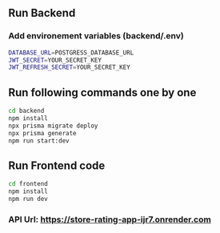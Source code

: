 ## Run Backend
### Add environement variables (backend/.env)
```bash
DATABASE_URL=POSTGRESS_DATABASE_URL
JWT_SECRET=YOUR_SECRET_KEY
JWT_REFRESH_SECRET=YOUR_SECRET_KEY
```
## Run following commands one by one
```bash
cd backend
npm install
npx prisma migrate deploy
npx prisma generate
npm run start:dev
```

## Run Frontend code

```bash
cd frontend
npm install
npm run dev
```


### API Url: https://store-rating-app-ijr7.onrender.com
